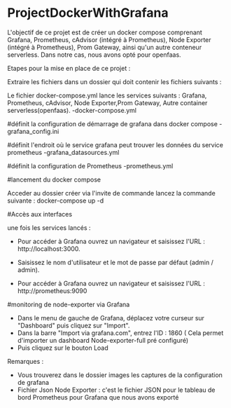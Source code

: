 # ProjectDockerWithGrafana
L'objectif de ce projet est de créer un docker compose comprenant Grafana, Prometheus, cAdvisor (intégré à Prometheus), Node Exporter (intégré à Prometheus), Prom Gateway, ainsi qu'un autre conteneur serverless. Dans notre cas, nous avons opté pour openfaas.

Etapes pour la mise en place de ce projet :

Extraire les fichiers dans un dossier qui doit contenir les fichiers suivants : 

Le fichier docker-compose.yml lance les services suivants : Grafana, Prometheus, cAdvisor, Node Exporter,Prom Gateway, Autre container serverless(openfaas).
-docker-compose.yml

#définit la configuration de démarrage de grafana dans docker compose
-grafana_config.ini

#définit l'endroit où le service grafana peut trouver les données du service prometheus 
-grafana_datasources.yml

#définit la configuration de Prometheus
-prometheus.yml



#lancement du docker compose

Acceder au dossier créer via l'invite de commande lancez la commande suivante : docker-compose up -d

#Accès aux interfaces

une fois les services lancés :
  
- Pour accéder à Grafana ouvrez un navigateur et saisissez l'URL : http://localhost:3000.

- Saisissez le nom d'utilisateur et le mot de passe par défaut (admin / admin).

- Pour accéder à Grafana ouvrez un navigateur et saisissez l'URL : http://prometheus:9090

#monitoring de node-exporter via Grafana

- Dans le menu de gauche de Grafana, déplacez votre curseur sur "Dashboard" puis cliquez sur "Import".
- Dans la barre "Import via grafana.com", entrez l'ID : 1860 ( Cela permet d'importer un dashboard Node-exporter-full pré configuré)
- Puis cliquez sur le bouton Load
  

Remarques : 

- Vous trouverez dans le dossier images les captures de la configuration de grafana
- Fichier Json Node Exporter : c'est le fichier JSON pour le tableau de bord Prometheus pour Grafana que nous avons exporté 
  

